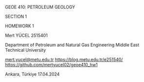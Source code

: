 GEOE 410: PETROLEUM GEOLOGY

SECTION 1



HOMEWORK 1



Mert YÜCEL
2515401

Department of Petroleum and Natural Gas Engineering
Middle East Technical University


mert.yucel@metu.edu.tr
https://blog.metu.edu.tr/e251540/
https://github.com/mertyucel02/geoe410_hw1



Ankara, Türkiye
17.04.2024
